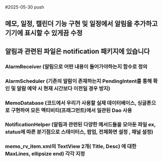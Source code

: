 #2025-05-30 push

## 메모, 일정, 캘린더 기능 구현 및 일정에서 알림을 추가하고 기기에 표시할 수 있게끔 수정


## 알림과 관련된 파일은 notification 패키지에 있습니다
### AlarmReceiver (알림으로 어떤 내용이 들어가야하는지 함수로 정의
### AlarmScheduler (기존의 알람이 존재하는지 PendingIntent를 통해 확인 및 알람 예약 시 현재 시간보다 이전일 경우 방지)
### MemoDatabase (코드에서 우리가 사용할 실제 데이터베이스, 싱글톤으로 구현하여 모든 액티비티(프래그먼트)에서 일관된 Dao 사용
### NotificationHelper (알림과 관련된 다양한 메서드들을 모아둔 파일 ex, status에 따른 분기점으로 스테이터스, 팝업, 전체화면 설정 , 채널 설정)




### memo_rv_item.xml의 TextView 2개( Title, Desc) 에 대한 MaxLines, ellipsize end) 각각 지정



